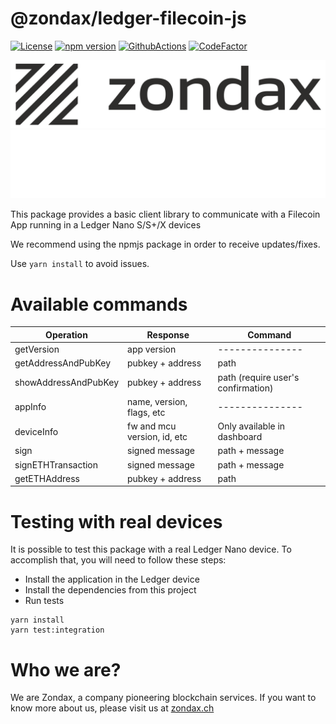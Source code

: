# @zondax/ledger-filecoin-js

[![License](https://img.shields.io/badge/License-Apache%202.0-blue.svg)](https://opensource.org/licenses/Apache-2.0)
[![npm version](https://badge.fury.io/js/%40zondax%2Fledger-filecoin.svg)](https://badge.fury.io/js/%40zondax%2Fledger-filecoin)
[![GithubActions](https://github.com/zondax/ledger-filecoin-js/actions/workflows/main.yml/badge.svg)](https://github.com/Zondax/ledger-filecoin-js/blob/main/.github/workflows/main.yaml)
[![CodeFactor](https://www.codefactor.io/repository/github/zondax/ledger-filecoin-js/badge)](https://www.codefactor.io/repository/github/zondax/ledger-filecoin-js)

![zondax_light](docs/zondax_light.png#gh-light-mode-only)
![zondax_dark](docs/zondax_dark.png#gh-dark-mode-only)

This package provides a basic client library to communicate with a Filecoin App running in a Ledger Nano S/S+/X devices

We recommend using the npmjs package in order to receive updates/fixes.

Use `yarn install` to avoid issues.

# Available commands

| Operation            | Response                    | Command                            |
| -------------------- | --------------------------- | ---------------------------------- |
| getVersion           | app version                 | ---------------                    |
| getAddressAndPubKey  | pubkey + address            | path                               |
| showAddressAndPubKey | pubkey + address            | path (require user's confirmation) |
| appInfo              | name, version, flags, etc   | ---------------                    |
| deviceInfo           | fw and mcu version, id, etc | Only available in dashboard        |
| sign                 | signed message              | path + message                     |
| signETHTransaction   | signed message              | path + message                     |
| getETHAddress        | pubkey + address            | path                               |

# Testing with real devices

It is possible to test this package with a real Ledger Nano device. To accomplish that, you will need to follow these steps:

- Install the application in the Ledger device
- Install the dependencies from this project
- Run tests

```shell script
yarn install
yarn test:integration
```

# Who we are?

We are Zondax, a company pioneering blockchain services. If you want to know more about us, please visit us at [zondax.ch](https://zondax.ch)

